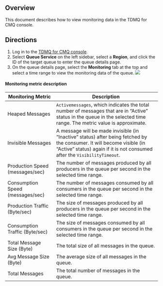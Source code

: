 ## Overview

This document describes how to view monitoring data in the TDMQ for CMQ console.

## Directions

1. Log in to the [TDMQ for CMQ console](https://console.cloud.tencent.com/tdmq/cmq-queue).
2. Select **Queue Service** on the left sidebar, select a **Region**, and click the ID of the target queue to enter the queue details page.
3. On the queue details page, select the **Monitoring** tab at the top and select a time range to view the monitoring data of the queue.
![](https://qcloudimg.tencent-cloud.cn/raw/d0926e1e95751885d8a0d475ec6b06e1.png)
#### Monitoring metric description
<table>
    <thead>
    <tr>
        <th>Monitoring Metric</th>
        <th>Description</th>
    </tr>
    </thead>
    <tbody>
    <tr>
        <td>Heaped Messages</td>
        <td><code>Activemessages</code>, which indicates the total number of messages that are in “Active” status in the queue in the selected time range. The metric value is approximate.</td>
    </tr>
    <tr>
        <td>Invisible Messages</td>
        <td>A message will be made invisible (in “Inactive” status) after being fetched by the consumer. It will become visible (in “Active” status) again if it is not consumed after the <code>VisibilityTimeout</code>.</td>
    </tr>
    <tr>
        <td>Production Speed (messages/sec)</td>
        <td>The number of messages produced by all producers in the queue per second in the selected time range.</td>
    </tr>
    <tr>
        <td>Consumption Speed (messages/sec)</td>
        <td>The number of messages consumed by all consumers in the queue per second in the selected time range.</td>
    </tr>
    <tr>
        <td>Production Traffic (Byte/sec)</td>
        <td>The size of messages produced by all producers in the queue per second in the selected time range.</td>
    </tr>
    <tr>
        <td>Consumption Traffic (Byte/sec)</td>
        <td>The size of messages consumed by all consumers in the queue per second in the selected time range.</td>
    </tr>
    <tr>
        <td>Total Message Size (Byte)</td>
        <td>The total size of all messages in the queue.</td>
    </tr>
    <tr>
        <td>Avg Message Size (Byte)</td>
        <td>The average size of all messages in the queue.</td>
    </tr>
    <tr>
        <td>Total Messages</td>
        <td>The total number of messages in the queue.</td>
    </tr>
    </tbody>
</table>


